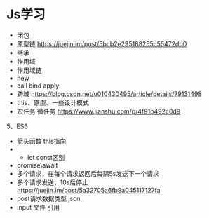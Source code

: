 
# Js学习

+ 闭包
+ 原型链 https://juejin.im/post/5bcb2e295188255c55472db0
+ 继承
+ 作用域
+ 作用域链
+ new
+ call bind apply
+ 跨域 https://blog.csdn.net/u010430495/article/details/79131498
+ this、原型、一些设计模式
+ 宏任务 微任务 https://www.jianshu.com/p/4f91b492c0d9


5、ES6
+ 箭头函数 this指向
+ + let const区别
+ promise\await
+ 多个请求，在每个请求返回后每隔5s发送下一个请求
+ 多个请求发送，10s后停止 https://juejin.im/post/5a32705a6fb9a045117127fa
+ post请求数据类型 json
+ input 文件 引用
